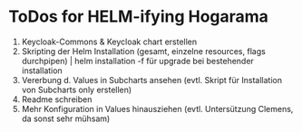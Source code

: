 # ToDos for HELM-ifying Hogarama

1. Keycloak-Commons & Keycloak chart erstellen
2. Skripting der Helm Installation (gesamt, einzelne resources, flags durchpipen) | helm installation -f für upgrade bei bestehender installation
3. Vererbung d. Values in Subcharts ansehen (evtl. Skript für Installation von Subcharts only erstellen)
4. Readme schreiben
5. Mehr Konfiguration in Values hinausziehen (evtl. Untersützung Clemens, da sonst sehr mühsam)
